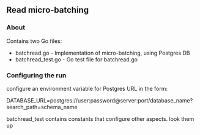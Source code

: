 ## Read micro-batching

### About

Contains two Go files:

   * batchread.go - Implementation of micro-batching, using Postgres DB
   * batchread_test.go - Go test file for batchread.go
   
### Configuring the run
configure an environment variable for Postgres URL in the form:

DATABASE_URL=postgres://user:password@server:port/database_name?search_path=schema_name

batchread_test contains constants that configure other aspects. look them up
 